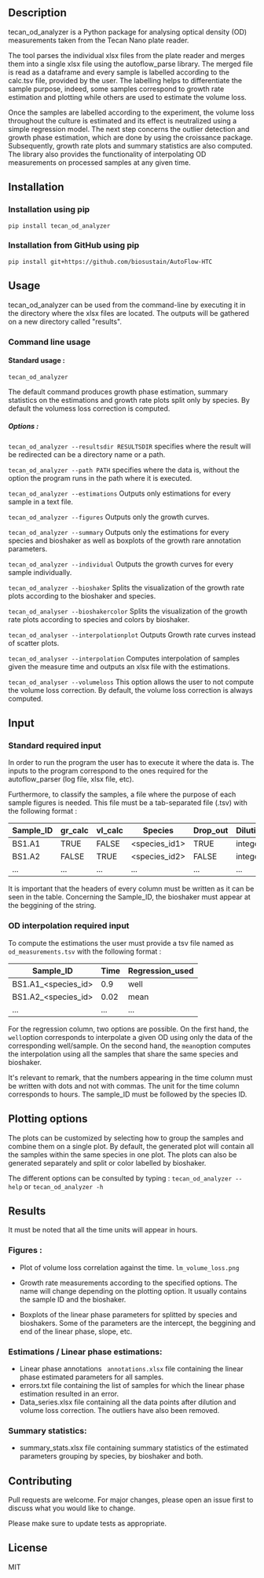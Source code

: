 
## Description


tecan_od_analyzer is a Python package for analysing optical density (OD) measurements taken from the Tecan Nano plate reader. 

The tool parses the individual xlsx files from the plate reader and merges them into a single xlsx file using the autoflow_parse library. The merged file is read as a dataframe and every sample is labelled according to the calc.tsv file, 
provided by the user. The labelling helps to differentiate the sample purpose, indeed, some samples correspond to growth rate estimation and plotting while others are used to estimate the volume loss.

Once the samples are labelled according to the experiment, the volume loss throughout the culture is estimated and its effect is neutralized using a simple regression model. The next step concerns the outlier detection and growth phase estimation, which are done by using the croissance package. Subsequently, growth rate plots and summary statistics are also computed. The library also provides the functionality of interpolating OD measurements on processed samples at any given time.


## Installation

### Installation using pip 

``pip install tecan_od_analyzer``

### Installation from GitHub using pip

``pip install git+https://github.com/biosustain/AutoFlow-HTC``


## Usage 


tecan_od_analyzer can be used from the command-line by executing it in the directory where the xlsx files are located. The outputs will be gathered on a new directory called "results".

### Command line usage

#### Standard usage :

``tecan_od_analyzer``

The default command produces growth phase estimation, summary statistics on the estimations and growth rate plots split only by species. By default the volumess loss correction is computed.

##### Options :

``tecan_od_analyzer --resultsdir RESULTSDIR`` specifies where the result will be redirected can be a directory name or a path.

``tecan_od_analyzer --path PATH`` specifies where the data is, without the option the program runs in the path where it is executed.

``tecan_od_analyzer --estimations``     Outputs only estimations for every sample in a text file.

``tecan_od_analyzer --figures``         Outputs only the growth curves.

``tecan_od_analyzer --summary``         Outputs only the estimations for every species and bioshaker as well as boxplots of the growth rare annotation parameters.

``tecan_od_analyzer --individual``      Outputs the growth curves for every sample individually.

``tecan_od_analyzer --bioshaker``       Splits the visualization of the growth rate plots according to the bioshaker and species.

``tecan_od_analyser --bioshakercolor``  Splits the visualization of the growth rate plots according to species and colors by bioshaker.

``tecan_od_analyser --interpolationplot``  Outputs Growth rate curves instead of scatter plots.

``tecan_od_analyser --interpolation``   Computes interpolation of samples given the measure time and outputs an xlsx file with the estimations.

``tecan_od_analyser --volumeloss``      This option allows the user to not compute the volume loss correction. By default, the volume loss correction is always computed.


## Input

### Standard required input 


In order to run the program the user has to execute it where the data is. The inputs to the program correspond to the ones required for the autoflow_parser (log file, xlsx file, etc). 

Furthermore, to classify the samples, a file where the purpose of each sample figures is needed. This file must be a tab-separated file (.tsv) with the following format :


| Sample_ID | gr_calc | vl_calc | Species      | Drop_out | Dilution |
|-----------|---------|---------|--------------|----------|----------|
| BS1.A1    | TRUE    | FALSE   | <species_id1> | TRUE     | integer  |
| BS1.A2    | FALSE   | TRUE    | <species_id2>          | FALSE    | integer |
| ...       | ...     | ...     | ...          | ...      | ...      |


It is important that the headers of every column must be written as it can be seen in the table. Concerning the Sample_ID, the bioshaker must appear at the beggining of the string.

### OD interpolation required input 

To compute the estimations the user must provide a tsv file named as ``od_measurements.tsv`` with the following format :

| Sample_ID           | Time | Regression_used | 
|---------------------|------|-----------------|
| BS1.A1_<species_id> | 0.9  | well            |
| BS1.A2_<species_id> | 0.02 | mean            |
| ...                 | ...  | ...             |

For the regression column, two options are possible. On the first hand, the ``well``option corresponds to interpolate a given OD using only the data of the corresponding well/sample. On the second hand, the ``mean``option computes the interpolation using all the samples that share the same species and bioshaker.

It's relevant to remark, that the numbers appearing in the time column must be written with dots and not with commas. The unit for the time column corresponds to hours. The sample_ID must be followed by the species ID.

## Plotting options

The plots can be customized by selecting how to group the samples and combine them on a single plot. By default, the generated plot will contain all the samples within the same species in one plot. The plots can also be generated separately and split or color labelled by bioshaker.


The different options can be consulted by typing : ``tecan_od_analyzer --help`` or ``tecan_od_analyzer -h``

## Results

It must be noted that all the time units will appear in hours. 

### Figures : 

- Plot of volume loss correlation against the time. ``lm_volume_loss.png``

- Growth rate measurements according to the specified options. The name will change depending on the plotting option. It usually contains the sample ID and the bioshaker.

- Boxplots of the linear phase parameters for splitted by species and bioshakers. Some of the parameters are the intercept, the beggining and end of the linear phase, slope, etc.


### Estimations / Linear phase estimations:

- Linear phase annotations `` annotations.xlsx`` file containing the linear phase estimated parameters for all samples.
- errors.txt  file containing the list of samples for which the linear phase estimation resulted in an error.
- Data_series.xlsx   file containing all the data points after dilution and volume loss correction. The outliers have also been removed.


### Summary statistics:

- summary_stats.xlsx file containing summary statistics of the estimated parameters grouping by species, by bioshaker and both.

## Contributing

Pull requests are welcome. For major changes, please open an issue first to discuss what you would like to change.

Please make sure to update tests as appropriate.

## License

MIT
